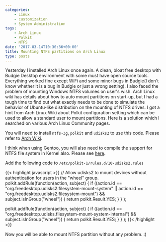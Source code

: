 ```yaml
---
categories:
    - Linux
    - customization
    - System Administration
tags:
    - Arch Linux
    - Polkit
    - NTFS
date: '2017-03-14T10:30:36+00:00'
title: Mounting NTFS partitions on Arch Linux
type: posts
---
```


Yesterday I installed Arch Linux once again. A clean, bloat free desktop with Budgie Desktop environment with some must have open source tools. Everything worked fine except WiFi and some minor bugs in Budgie(I don't know whether it is a bug in Budgie or just a wrong setting). I also faced the problem of mounting Windows NTFS volumes on user's wish. Arch Linux wiki has details about how to auto mount partitions on start-up, but I had a tough time to find out what exactly needs to be done to simulate the behavior of Ubuntu-like distribution on the mounting of NTFS drives. I got a hint from Arch Linux Wiki about Polkit configuration setting which can be used to allow a standard user to mount partitions. Here is a solution which I searched on various Arch Linux Community pages.

You will need to install <code>ntfs-3g</code>, <code>polkit</code> and <code>udisks2</code> to use this code. Please refer to [Arch Wiki](https://wiki.archlinux.org/index.php/Udisks).

I think when using Gentoo, you will also need to compile the support for NTFS file system in Kernel also. Please see [here](https://wiki.gentoo.org/wiki/NTFS).

Add the following code to <code>/etc/polkit-1/rules.d/10-udisks2.rules</code>

{{< highlight javascript >}}
// Allow udisks2 to mount devices without authentication for users in the "wheel" group.
polkit.addRule(function(action, subject) {
    if ((action.id == "org.freedesktop.udisks2.filesystem-mount-system" ||
        action.id == "org.freedesktop.udisks2.filesystem-mount") &&
        subject.isInGroup("wheel")) {
            return polkit.Result.YES;
        }
    }
);

polkit.addRule(function(action, subject) {
   if ((action.id == "org.freedesktop.udisks.filesystem-mount-system-internal") &&
        subject.isInGroup("wheel")) {
            return polkit.Result.YES;
        }
    }
);
{{< /highlight >}}

Now you will be able to mount NTFS partition without any problem. :)
